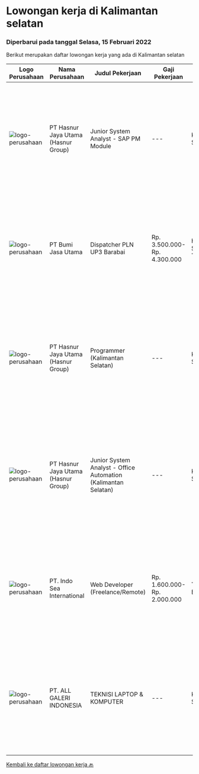 
  # Lowongan kerja di Kalimantan selatan

  ### Diperbarui pada tanggal Selasa, 15 Februari 2022

  Berikut merupakan daftar lowongan kerja yang ada di Kalimantan selatan

  |Logo Perusahaan | Nama Perusahaan | Judul Pekerjaan | Gaji Pekerjaan | Lokasi | Deskripsi | Tanggal diunggah | Pranala |
  | -------------- | --------------- | --------------- | --------- | --------- | -------------- | ------- | ----------- |
  |![logo-perusahaan](https://image-service-cdn.seek.com.au/ce6f66b5ddea48c0961eddc201a535616844de99/ee4dce1061f3f616224767ad58cb2fc751b8d2dc)|PT Hasnur Jaya Utama (Hasnur Group)|Junior System Analyst - SAP PM Module|---|Kalimantan Selatan|Job Spesification :  Analyze and solving problem of system error Provide consulting activity Configuration and customizing SAP PM Develop system as...|Selasa, 08 Februari 2022|https://www.jobstreet.co.id/id/job/junior-system-analyst-sap-pm-module-3783242?token=0~40dc6d62-5bb7-4a6e-bcb7-ef82be0bc7d3&sectionRank=1&jobId=jobstreet-id-job-3783242|
|![logo-perusahaan](https://image-service-cdn.seek.com.au/a17f43fbd011e788e1aaccaa60bea4fcb4266f96/ee4dce1061f3f616224767ad58cb2fc751b8d2dc)|PT Bumi Jasa Utama|Dispatcher PLN UP3 Barabai|Rp. 3.500.000-Rp. 4.300.000|Hulu Sungai Tengah|Tanggung Jawab Pekerjaan * Monitoring dan kontrol kendaraan Collect dan rekapitulasi SPD/ Lembur Driver Melengkapi dan follow up berkas tagihan...|Senin, 07 Februari 2022|https://www.jobstreet.co.id/id/job/dispatcher-pln-up3-barabai-3782090?token=0~40dc6d62-5bb7-4a6e-bcb7-ef82be0bc7d3&sectionRank=2&jobId=jobstreet-id-job-3782090|
|![logo-perusahaan](https://image-service-cdn.seek.com.au/ce6f66b5ddea48c0961eddc201a535616844de99/ee4dce1061f3f616224767ad58cb2fc751b8d2dc)|PT Hasnur Jaya Utama (Hasnur Group)|Programmer (Kalimantan Selatan)|---|Kalimantan Selatan|Job Descriptions: Develops code and creates customized applications to enhance product based on business needs Investigates and resolves matters of...|Selasa, 08 Februari 2022|https://www.jobstreet.co.id/id/job/programmer-kalimantan-selatan-3766811?token=0~40dc6d62-5bb7-4a6e-bcb7-ef82be0bc7d3&sectionRank=3&jobId=jobstreet-id-job-3766811|
|![logo-perusahaan](https://image-service-cdn.seek.com.au/ce6f66b5ddea48c0961eddc201a535616844de99/ee4dce1061f3f616224767ad58cb2fc751b8d2dc)|PT Hasnur Jaya Utama (Hasnur Group)|Junior System Analyst - Office Automation (Kalimantan Selatan)|---|Kalimantan Selatan|Job Requirements: Pendidikan min. S1 Teknik Komputer, Teknik Informatika, Ilmu Komputer. Fresh Graduate dipersilahkan melamar. Memiliki kemampuan...|Senin, 31 Januari 2022|https://www.jobstreet.co.id/id/job/junior-system-analyst-office-automation-kalimantan-selatan-3774470?token=0~40dc6d62-5bb7-4a6e-bcb7-ef82be0bc7d3&sectionRank=4&jobId=jobstreet-id-job-3774470|
|![logo-perusahaan](https://image-service-cdn.seek.com.au/f3e9e056cf9e5d61df3fe8a9c8d5285ff828536c/ee4dce1061f3f616224767ad58cb2fc751b8d2dc)|PT. Indo Sea International|Web Developer (Freelance/Remote)|Rp. 1.600.000-Rp. 2.000.000|Tanah Bumbu|Kualifikasi : Usia maksimal 30 Tahun Pendidikan minimal D3/S1 Teknik Informatika / Sistem Informatika / Manajemen Informatika / Ilmu Komputer...|Senin, 31 Januari 2022|https://www.jobstreet.co.id/id/job/web-developer-freelance-remote-3774265?token=0~40dc6d62-5bb7-4a6e-bcb7-ef82be0bc7d3&sectionRank=5&jobId=jobstreet-id-job-3774265|
|![logo-perusahaan](https://us.123rf.com/450wm/pavelstasevich/pavelstasevich1811/pavelstasevich181101027/112815900-stock-vector-no-image-available-icon-flat-vector.jpg?ver=6)|PT. ALL GALERI INDONESIA|TEKNISI LAPTOP & KOMPUTER|---|Kalimantan Selatan|KUALIFIKASI : Mengerti Trouble Shooting pada Windows &amp; Software Bisa install Windows &amp; Linux Mengerti Perbaikan Hardware, elektronika Umur...|Kamis, 27 Januari 2022|https://www.jobstreet.co.id/id/job/teknisi-laptop-komputer-3772324?token=0~40dc6d62-5bb7-4a6e-bcb7-ef82be0bc7d3&sectionRank=6&jobId=jobstreet-id-job-3772324|


  [Kembali ke daftar lowongan kerja 🔙](../README.md#daftar-lowongan-kerja)
  